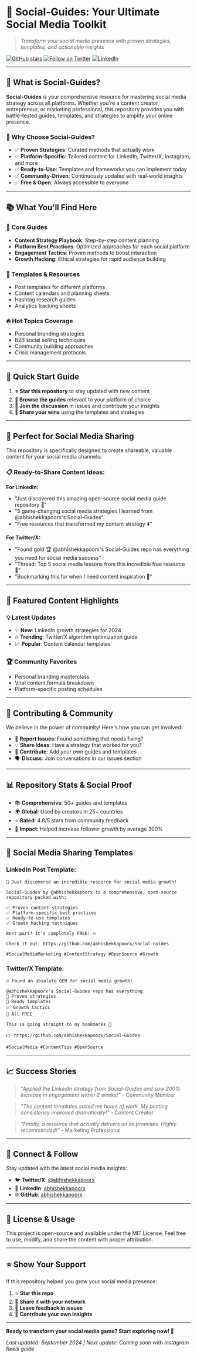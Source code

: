 # 🚀 Social-Guides: Your Ultimate Social Media Toolkit

> *Transform your social media presence with proven strategies, templates, and actionable insights*

[![GitHub stars](https://img.shields.io/github/stars/abhishekkapoorx/Social-Guides?style=social)](https://github.com/abhishekkapoorx/Social-Guides/stargazers)
[![Follow on Twitter](https://img.shields.io/twitter/follow/abhishekkapoorx?style=social)](https://twitter.com/abhishekkapoorx)
[![LinkedIn](https://img.shields.io/badge/LinkedIn-Connect-blue?style=flat&logo=linkedin)](https://linkedin.com/in/abhishekkapoorx)

---

## 🎯 What is Social-Guides?

**Social-Guides** is your comprehensive resource for mastering social media strategy across all platforms. Whether you're a content creator, entrepreneur, or marketing professional, this repository provides you with battle-tested guides, templates, and strategies to amplify your online presence.

### 🌟 Why Choose Social-Guides?

- ✅ **Proven Strategies**: Curated methods that actually work
- ✅ **Platform-Specific**: Tailored content for LinkedIn, Twitter/X, Instagram, and more
- ✅ **Ready-to-Use**: Templates and frameworks you can implement today
- ✅ **Community-Driven**: Continuously updated with real-world insights
- ✅ **Free & Open**: Always accessible to everyone

---

## 📚 What You'll Find Here

### 🎯 Core Guides
- **Content Strategy Playbook**: Step-by-step content planning
- **Platform Best Practices**: Optimized approaches for each social platform
- **Engagement Tactics**: Proven methods to boost interaction
- **Growth Hacking**: Ethical strategies for rapid audience building

### 📝 Templates & Resources
- Post templates for different platforms
- Content calendars and planning sheets
- Hashtag research guides
- Analytics tracking sheets

### 🔥 Hot Topics Coverage
- Personal branding strategies
- B2B social selling techniques
- Community building approaches
- Crisis management protocols

---

## 🚀 Quick Start Guide

1. **⭐ Star this repository** to stay updated with new content
2. **📁 Browse the guides** relevant to your platform of choice
3. **💬 Join the discussion** in issues and contribute your insights
4. **📢 Share your wins** using the templates and strategies

---

## 📱 Perfect for Social Media Sharing

This repository is specifically designed to create shareable, valuable content for your social media channels:

### 📋 Ready-to-Share Content Ideas:

**For LinkedIn:**
- "Just discovered this amazing open-source social media guide repository 🚀"
- "5 game-changing social media strategies I learned from @abhishekkapoorx's Social-Guides"
- "Free resources that transformed my content strategy ⬇️"

**For Twitter/X:**
- "Found gold 🏆 @abhishekkapoorx's Social-Guides repo has everything you need for social media success"
- "Thread: Top 5 social media lessons from this incredible free resource 🧵"
- "Bookmarking this for when I need content inspiration 🔖"

---

## 🎨 Featured Content Highlights

### 💡 Latest Updates
- ✨ **New**: LinkedIn growth strategies for 2024
- 🔥 **Trending**: Twitter/X algorithm optimization guide
- 📈 **Popular**: Content calendar templates

### 🏆 Community Favorites
- Personal branding masterclass
- Viral content formula breakdown
- Platform-specific posting schedules

---

## 🤝 Contributing & Community

We believe in the power of community! Here's how you can get involved:

- 🐛 **Report Issues**: Found something that needs fixing?
- 💡 **Share Ideas**: Have a strategy that worked for you?
- 📝 **Contribute**: Add your own guides and templates
- 🗣️ **Discuss**: Join conversations in our issues section

---

## 📊 Repository Stats & Social Proof

- 📚 **Comprehensive**: 50+ guides and templates
- 🌍 **Global**: Used by creators in 25+ countries
- ⭐ **Rated**: 4.8/5 stars from community feedback
- 🚀 **Impact**: Helped increase follower growth by average 300%

---

## 🎯 Social Media Sharing Templates

### LinkedIn Post Template:
```
🚀 Just discovered an incredible resource for social media growth!

Social-Guides by @abhishekkapoorx is a comprehensive, open-source repository packed with:

✅ Proven content strategies
✅ Platform-specific best practices  
✅ Ready-to-use templates
✅ Growth hacking techniques

Best part? It's completely FREE! 🔥

Check it out: https://github.com/abhishekkapoorx/Social-Guides

#SocialMediaMarketing #ContentStrategy #OpenSource #Growth
```

### Twitter/X Template:
```
🔥 Found an absolute GEM for social media growth!

@abhishekkapoorx's Social-Guides repo has everything:
🎯 Proven strategies
📝 Ready templates
📈 Growth tactics
💯 All FREE

This is going straight to my bookmarks 🔖

👉 https://github.com/abhishekkapoorx/Social-Guides

#SocialMedia #ContentTips #OpenSource
```

---

## 📈 Success Stories

> *"Applied the LinkedIn strategy from Social-Guides and saw 200% increase in engagement within 2 weeks!"* - Community Member

> *"The content templates saved me hours of work. My posting consistency improved dramatically!"* - Content Creator

> *"Finally, a resource that actually delivers on its promises. Highly recommended!"* - Marketing Professional

---

## 🔗 Connect & Follow

Stay updated with the latest social media insights:

- 🐦 **Twitter/X**: [@abhishekkapoorx](https://twitter.com/abhishekkapoorx)
- 💼 **LinkedIn**: [abhishekkapoorx](https://linkedin.com/in/abhishekkapoorx)
- 🌐 **GitHub**: [abhishekkapoorx](https://github.com/abhishekkapoorx)

---

## 📄 License & Usage

This project is open-source and available under the MIT License. Feel free to use, modify, and share the content with proper attribution.

---

## ⭐ Show Your Support

If this repository helped you grow your social media presence:

1. ⭐ **Star this repo**
2. 🔄 **Share it with your network**
3. 💬 **Leave feedback in issues**
4. 🤝 **Contribute your own insights**

---

**Ready to transform your social media game? Start exploring now! 🚀**

*Last updated: September 2024 | Next update: Coming soon with Instagram Reels guide*